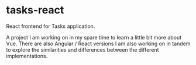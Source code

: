 # tasks-react

React frontend for Tasks application.

A project I am working on in my spare time to learn a little bit more about Vue. There are also Angular / React versions I am also working on in tandem to explore the similarities and differences between the different implementations.